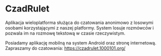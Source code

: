 # CzadRulet
Aplikacja wieloplatforma służąca do czatowania anonimowo z losowymi osobami korzystającymi z naszej platformy.
System losuje rozmówców i pozwala im na rozmowę tekstową w czasie rzeczywistym.

Posiadamy aplikację mobilną na system Android oraz stronę internetową.
Zapraszamy do czatowania: https://czadrulet.1000101.org/
